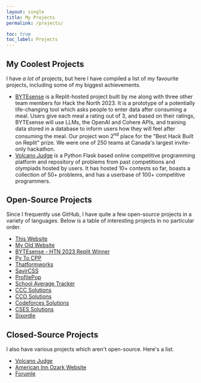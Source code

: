 ```yaml
---
layout: single
title: My Projects
permalink: /projects/

toc: true
toc_label: Projects
---
```


## My Coolest Projects

I have *a lot* of projects, but here I have compiled a list of my favourite projects, including some of my biggest achievements.
* [BYTEsense](https://github.com/savirsingh/bytesense-htn-project) is a Replit-hosted project built by me along with three other team members for Hack the North 2023. It is a prototype of a potentially life-changing tool which asks people to enter data after consuming a meal. Users give each meal a rating out of 3, and based on their ratings, BYTEsense will use LLMs, the OpenAI and Cohere APIs, and training data stored in a database to inform users how they will feel after consuming the meal. Our project won 2<sup>nd</sup> place for the "Best Hack Built on Replit" prize. We were one of 250 teams at Canada's largest invite-only hackathon.
* [Volcano Judge](https://volcanojudge.pythonanywhere.com) is a Python Flask based online competitive programming platform and repository of problems from past competitions and olympiads hosted by users. It has hosted 10+ contests so far, boasts a collection of 50+ problems, and has a userbase of 100+ competitive programmers.

## Open-Source Projects

Since I frequently use GitHub, I have quite a few open-source projects in a variety of languages. Below is a table of interesting projects in no particular order.

* [This Website](https://github.com/savirsingh/savirsingh.github.io)
* [My Old Website](https://github.com/savirsingh/my-style-website)
* [BYTEsense - HTN 2023 Replit Winner](https://github.com/savirsingh/bytesense-htn-project)
* [Py To CPP](https://github.com/savirsingh/pytocpp)
* [Thatformworks](https://github.com/savirsingh/thatformworks)
* [SavirCSS](https://github.com/savirsingh/savircss)
* [ProfilePop](https://github.com/savirsingh/profilepop)
* [School Average Tracker](https://github.com/savirsingh/school-average-tracker)
* [CCC Solutions](https://github.com/savirsingh/ccc-solutions)
* [CCO Solutions](https://github.com/savirsingh/cco-solutions)
* [Codeforces Solutions](https://github.com/savirsingh/codeforces-solutions)
* [CSES Solutions](https://github.com/savirsingh/cses-solutions)
* [Sixordle](https://github.com/sixordle/sixordle.github.io)

## Closed-Source Projects

I also have various projects which aren't open-source. Here's a list.

* [Volcano Judge](https://volcanojudge.pythonanywhere.com)
* [American Inn Ozark Website](https://www.ozarkamericaninn.com)
* [Forumle](https://forumle.guessoword.com)
